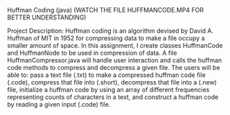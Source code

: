  Huffman Coding (java) (WATCH THE FILE HUFFMANCODE.MP4 FOR BETTER UNDERSTANDING)

Project Description: Huffman coding is an algorithm devised by David A. Huffman of MIT in 1952 for compressing data to
make a file occupy a smaller amount of space. In this assignment, I create classes HuffmanCode and HuffmanNode to be used in 
compression of data. A file HuffmanCompressor.java will handle user interaction and calls
the huffman code methods to compress and decompress a given file. The users will be able to: pass a text file (.txt) to make a compressed huffman code file (.code), compress that file into (.short), decompress that file into a (.new) file, initialize a huffman code by using an array of different frequencies representing counts of characters in a text, and 
construct a huffman code by reading a given input (.code) file.
